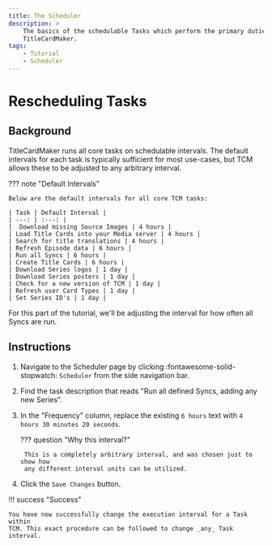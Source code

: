 ```yaml
---
title: The Scheduler
description: >
    The basics of the schedulable Tasks which perform the primary duties of
    TitleCardMaker.
tags:
    - Tutorial
    - Scheduler
---
```


# Rescheduling Tasks

## Background

TitleCardMaker runs all core tasks on schedulable intervals. The default
intervals for each task is typically sufficient for most use-cases, but TCM
allows these to be adjusted to any arbitrary interval.

??? note "Default Intervals"

    Below are the default intervals for all core TCM tasks:

    | Task | Default Interval |
    | ---: | :---: |
    |  Download missing Source Images | 4 hours |
    | Load Title Cards into your Media server | 4 hours |
    | Search for title translations | 4 hours |
    | Refresh Episode data | 6 hours |
    | Run all Syncs | 6 hours |
    | Create Title Cards | 6 hours |
    | Download Series logos | 1 day |
    | Download Series posters | 1 day |
    | Check for a new version of TCM | 1 day |
    | Refresh user Card Types | 1 day |
    | Set Series ID's | 1 day |

For this part of the tutorial, we'll be adjusting the interval for how often
all Syncs are run. 

## Instructions

1. Navigate to the Scheduler page by clicking :fontawesome-solid-stopwatch:
`Scheduler` from the side navigation bar.

2. Find the task description that reads "Run all defined Syncs, adding any new
Series".

3. In the "Frequency" column, replace the existing `6 hours` text with
`4 hours 30 minutes 20 seconds`.

    ??? question "Why this interval?"

        This is a completely arbitrary interval, and was chosen just to show how
        any different interval units can be utilized.

4. Click the `Save Changes` button.

!!! success "Success"

    You have now successfully change the execution interval for a Task within
    TCM. This exact procedure can be followed to change _any_ Task interval.
